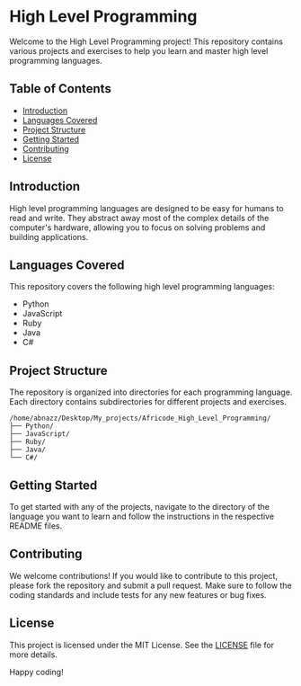 # High Level Programming

Welcome to the High Level Programming project! This repository contains various projects and exercises to help you learn and master high level programming languages.

## Table of Contents

- [Introduction](#introduction)
- [Languages Covered](#languages-covered)
- [Project Structure](#project-structure)
- [Getting Started](#getting-started)
- [Contributing](#contributing)
- [License](#license)

## Introduction

High level programming languages are designed to be easy for humans to read and write. They abstract away most of the complex details of the computer's hardware, allowing you to focus on solving problems and building applications.

## Languages Covered

This repository covers the following high level programming languages:

- Python
- JavaScript
- Ruby
- Java
- C#

## Project Structure

The repository is organized into directories for each programming language. Each directory contains subdirectories for different projects and exercises.

```
/home/abnazz/Desktop/My_projects/Africode_High_Level_Programming/
├── Python/
├── JavaScript/
├── Ruby/
├── Java/
└── C#/
```

## Getting Started

To get started with any of the projects, navigate to the directory of the language you want to learn and follow the instructions in the respective README files.

## Contributing

We welcome contributions! If you would like to contribute to this project, please fork the repository and submit a pull request. Make sure to follow the coding standards and include tests for any new features or bug fixes.

## License

This project is licensed under the MIT License. See the [LICENSE](LICENSE) file for more details.

Happy coding!